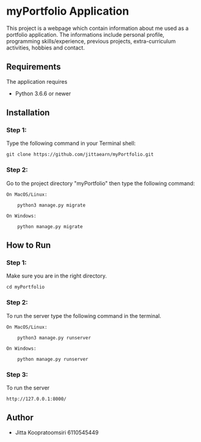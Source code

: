 # myPortfolio Application
 This project is a webpage which contain information about me used as a portfolio application. The informations include personal profile, programming skills/experience, previous projects, extra-curriculum activities, hobbies and contact.
 

 ## Requirements

 The application requires
 * Python 3.6.6 or newer

 ## Installation
 ### Step 1:
 Type the following command in your Terminal shell:

    git clone https://github.com/jittaearn/myPortfolio.git
 ### Step 2:
 Go to the project directory "myPortfolio" then type the following command:

    On MacOS/Linux: 

        python3 manage.py migrate

    On Windows:

        python manage.py migrate


 ## How to Run
 ### Step 1:
 Make sure you are in the right directory.
    
    cd myPortfolio

 ### Step 2:
 To run the server type the following command in the terminal.

    On MacOS/Linux:

        python3 manage.py runserver

    On Windows:

        python manage.py runserver

 ### Step 3:

 To run the server 

    http://127.0.0.1:8000/



## Author
- Jitta Koopratoomsiri 6110545449
